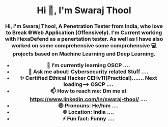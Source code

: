 <h1 align="center">Hi 👋, I'm Swaraj Thool</h1>
<h3 align="center"Penetration Tester || Cybersecurity Analyst</h3>



<!--
**Zoozoo-BuG/Zoozoo-BuG** is a ✨ _special_ ✨ repository because its `README.md` (this file) appears on your GitHub profile.

Here are some ideas to get you started:

-->
Hi, I'm Swaraj Thool, A Penetration Tester from India, who love to Break 🌐Web Application (Offensively). I'm Current working with HexaDefend as a penertation tester. As well as I have also worked on some comprehensive  some comprohensive 💻 projects based on Machine Learning and Deep Learning.

- 🌱 I’m currently learning OSCP ....
- 💬 Ask me about: Cybersecurity related Stuff ....
- ✨ Certified Ethical Hacker CEHv11(Practical)....... Next loading--> OSCP ....
- 📫 How to reach me: Dm me at https://www.linkedin.com/in/swaraj-thool/ ....  
- 😄 Pronouns: He/him ....
- 🌐 Location: India ....
- ⚡ Fun fact: Funny ....
